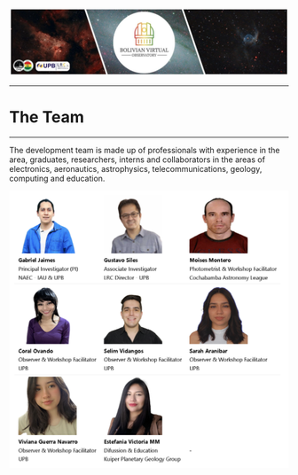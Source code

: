 ![Intro Banner](im/Baner_v1_LCO_1.jpg)

---

# The Team

---

The development team is made up of professionals with experience in the area, graduates, researchers, interns and collaborators in the areas of electronics, aeronautics, astrophysics, telecommunications, geology, computing and education.

![Intro Banner](im/TeamBVO.png)

<!--

<table>
  <tr>
    <td><img src="im/GJaimes_p.jpg" alt="Gabriel Jaimes" width="150" height="150"/><br><strong>Gabriel Jaimes</strong><br>Principal Investigator (PI)<br>NAEC - IAU & UPB</td>
    <td><img src="im/GustavoSiles.jpg" alt="Gustavo Siles" width="150" height="150"/><br><strong>Gustavo Siles</strong><br>Associate Investigator<br>LRC Director - UPB</td>
    <td><img src="im/Moises_Montero.jpg" alt="Moises Montero" width="150" height="150"/><br><strong>Moises Montero</strong><br>Photometrist & Workshop Facilitator<br>Cochabamba Astronomy League</td>
  </tr>
  <tr>
    <td><img src="im/Coral_Ovando.png" alt="Coral Ovando" width="150" height="150"/><br><strong>Coral Ovando</strong><br>Observer & Workshop Facilitator<br>UPB</td>
    <td><img src="im/Selim_Vidangos.jpg" alt="Selim Vidangos" width="150" height="150"/><br><strong>Selim Vidangos</strong><br>Observer & Workshop Facilitator<br>UPB</td>
    <td><img src="im/Sarah_Aranibar.jpg" alt="Sarah Aranibar" width="150" height="150"/><br><strong>Sarah Aranibar</strong><br>Observer & Workshop Facilitator<br>UPB</td>
  </tr>
  <tr>
    <td><img src="im/Viviana_Guerra_Navarro.jpg" alt="Viviana Guerra" width="150" height="150"/><br><strong>Viviana Guerra Navarro</strong><br>Observer & Workshop Facilitator<br>UPB</td>
    <td><img src="im/Estefania_Victoria_MM.jpg" alt="Estefania Victoria MM" width="150" height="150"/><br><strong>Estefania Victoria MM</strong><br>Difussion & Education<br>Kuiper Planetary Geology Group</td>
    <td><img src="im/white copy.jpg" alt="White Space" width="150" height="150"/><br><strong>-</strong></td>
  </tr>
</table>
-->